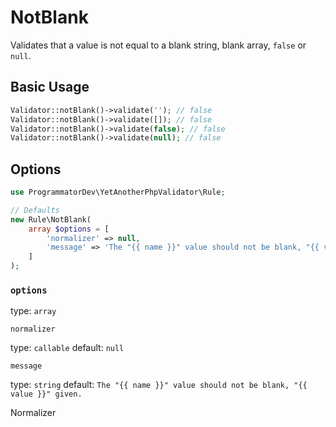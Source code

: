 # NotBlank

Validates that a value is not equal to a blank string, blank array, `false` or `null`.

## Basic Usage

```php
Validator::notBlank()->validate(''); // false
Validator::notBlank()->validate([]); // false
Validator::notBlank()->validate(false); // false
Validator::notBlank()->validate(null); // false
```

## Options

```php
use ProgrammatorDev\YetAnotherPhpValidator\Rule;

// Defaults
new Rule\NotBlank(
    array $options = [
        'normalizer' => null,
        'message' => 'The "{{ name }}" value should not be blank, "{{ value }}" given.'
    ]  
);
```

### `options`

type: `array`

`normalizer` 

type: `callable` default: `null`

`message`

type: `string` default: `The "{{ name }}" value should not be blank, "{{ value }}" given.`



Normalizer